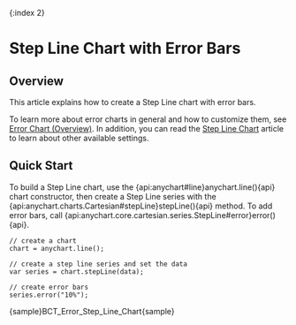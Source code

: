 {:index 2}
# Step Line Chart with Error Bars

## Overview

This article explains how to create a Step Line chart with error bars.

To learn more about error charts in general and how to customize them, see [Error Chart (Overview)](Overview). In addition, you can read the [Step Line Chart](../Step_Line_Chart) article to learn about other available settings.

## Quick Start

To build a Step Line chart, use the {api:anychart#line}anychart.line(){api} chart constructor, then create a Step Line series with the {api:anychart.charts.Cartesian#stepLine}stepLine(){api} method. To add error bars, call {api:anychart.core.cartesian.series.StepLine#error}error(){api}.

```
// create a chart
chart = anychart.line();

// create a step line series and set the data
var series = chart.stepLine(data);

// create error bars
series.error("10%");
```

{sample}BCT\_Error\_Step\_Line\_Chart{sample}